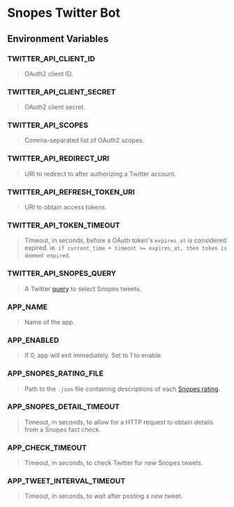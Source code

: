 # Snopes Twitter Bot

## Environment Variables

### TWITTER_API_CLIENT_ID

> OAuth2 client ID.

### TWITTER_API_CLIENT_SECRET

> OAuth2 client secret.

### TWITTER_API_SCOPES

> Comma-separated list of OAuth2 scopes.

### TWITTER_API_REDIRECT_URI

> URI to redirect to after authorizing a Twitter account.

### TWITTER_API_REFRESH_TOKEN_URI

> URI to obtain access tokens.

### TWITTER_API_TOKEN_TIMEOUT

> Timeout, in seconds, before a OAuth token's `expires_at` is considered expired. ie. ```if current_time + timeout >= expires_at, then token is deemed expired```.

### TWITTER_API_SNOPES_QUERY

> A Twitter [query](https://developer.twitter.com/en/docs/twitter-api/tweets/search/integrate/build-a-query) to select Snopes tweets.

### APP_NAME

> Name of the app.

### APP_ENABLED

> If 0, app will exit immediately. Set to 1 to enable.

### APP_SNOPES_RATING_FILE

> Path to the `.json` file containing descriptions of each [Snopes rating](https://www.snopes.com/fact-check-ratings/).

### APP_SNOPES_DETAIL_TIMEOUT

> Timeout, in seconds, to allow for a HTTP request to obtain details from a Snopes fact check.

### APP_CHECK_TIMEOUT

> Timeout, in seconds, to check Twitter for new Snopes tweets.

### APP_TWEET_INTERVAL_TIMEOUT

> Timeout, in seconds, to wait after posting a new tweet.
